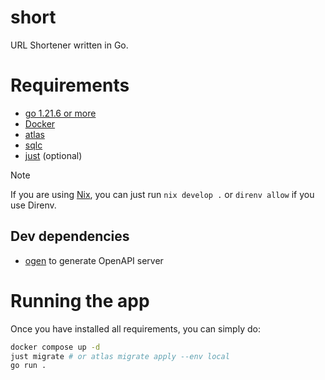 # short

URL Shortener written in Go.

# Requirements

- [go 1.21.6 or more](https://go.dev/doc/install)
- [Docker](https://www.docker.com/)
- [atlas](https://atlasgo.io/getting-started)
- [sqlc](https://docs.sqlc.dev/en/stable/overview/install.html)
- [just](https://github.com/casey/just#installation) (optional)

> [!NOTE]
> If you are using [Nix](https://nixos.org/), you can just run `nix develop .` or `direnv allow` if you use Direnv.

## Dev dependencies

- [ogen](https://github.com/ogen-go/ogen#install) to generate OpenAPI server

# Running the app

Once you have installed all requirements, you can simply do:

```sh
docker compose up -d
just migrate # or atlas migrate apply --env local
go run .
```
